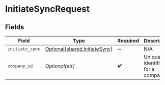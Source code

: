# InitiateSyncRequest


## Fields

| Field                                                                    | Type                                                                     | Required                                                                 | Description                                                              | Example                                                                  |
| ------------------------------------------------------------------------ | ------------------------------------------------------------------------ | ------------------------------------------------------------------------ | ------------------------------------------------------------------------ | ------------------------------------------------------------------------ |
| `initiate_sync`                                                          | [Optional[shared.InitiateSync]](undefined/models/shared/initiatesync.md) | :heavy_minus_sign:                                                       | N/A                                                                      |                                                                          |
| `company_id`                                                             | *Optional[str]*                                                          | :heavy_check_mark:                                                       | Unique identifier for a company.                                         | 8a210b68-6988-11ed-a1eb-0242ac120002                                     |